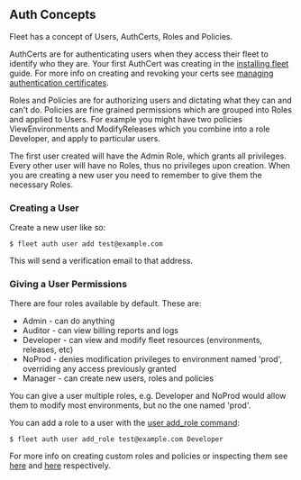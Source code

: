 ## Auth Concepts

Fleet has a concept of Users, AuthCerts, Roles and Policies.

AuthCerts are for authenticating users when they access their fleet to identify who they are. Your first AuthCert was creating in the [installing fleet](/getting-started/installing-fleet-tool) guide. For more info on creating and revoking your certs see [managing authentication certificates](/how-to/auth/manage-certs).

Roles and Policies are for authorizing users and dictating what they can and can't do. Policies are fine grained permissions which are grouped into Roles and applied to Users. For example you might have two policies ViewEnvironments and ModifyReleases which you combine into a role Developer, and apply to particular users.

The first user created will have the Admin Role, which grants all privileges. Every other user will have no Roles, thus no privileges upon creation. When you are creating a new user you need to remember to give them the necessary Roles.

### Creating a User

Create a new user like so:

```
$ fleet auth user add test@example.com
```

This will send a verification email to that address.

### Giving a User Permissions

There are four roles available by default. These are:

* Admin - can do anything
* Auditor - can view billing reports and logs
* Developer - can view and modify fleet resources (environments, releases, etc)
* NoProd - denies modification privileges to environment named 'prod', overriding any access previously granted
* Manager - can create new users, roles and policies

You can give a user multiple roles, e.g. Developer and NoProd would allow them to modify most environments, but no the one named 'prod'.

You can add a role to a user with the [user add_role command](/how-to/auth/manage-roles):

```
$ fleet auth user add_role test@example.com Developer
```

For more info on creating custom roles and policies or inspecting them see [here](/how-to/auth/manage-roles) and [here](/how-to/auth/manage-policies) respectively.
